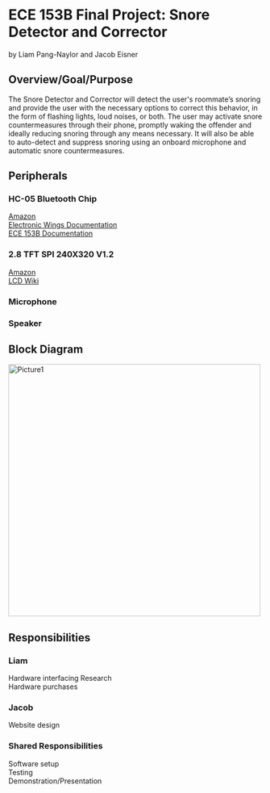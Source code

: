 # ECE 153B Final Project: Snore Detector and Corrector
by Liam Pang-Naylor and Jacob Eisner

## Overview/Goal/Purpose

The Snore Detector and Corrector will detect the user's roommate’s snoring and provide the user with the necessary options to correct this behavior, in the form of flashing lights, loud noises, or both. The user may activate snore countermeasures through their phone, promptly waking the offender and ideally reducing snoring through any means necessary. It will also be able to auto-detect and suppress snoring using an onboard microphone and automatic snore countermeasures.

## Peripherals
### HC-05 Bluetooth Chip <br>
[Amazon](https://www.amazon.com/DSD-TECH-HC-05-Pass-through-Communication/dp/B01G9KSAF6/ref=sr_1_3?crid=3EHMG82OVCNDU&keywords=HC-05+Wireless&qid=1677540877&s=electronics&sprefix=hc-05+wireless%2Celectronics%2C197&sr=1-3) <br>
[Electronic Wings Documentation](https://www.electronicwings.com/sensors-modules/bluetooth-module-hc-05-) <br>
[ECE 153B Documentation](https://1drv.ms/b/s!Aqo-m-NuPRi-iO9lam0pB0y6UknUcQ?e=txWicT) <br>

### 2.8 TFT SPI 240X320 V1.2 <br>
[Amazon](https://www.amazon.com/HiLetgo-240X320-Resolution-Display-ILI9341/dp/B073R7BH1B) <br>
[LCD Wiki](http://www.lcdwiki.com/2.8inch_SPI_Module_ILI9341_SKU:MSP2807) <br>

### Microphone <br>

### Speaker <br>

## Block Diagram
<img width="500" alt="Picture1" src="https://user-images.githubusercontent.com/61168583/221713957-f15b9de0-710e-4668-9106-0fa8c4420742.png">

## Responsibilities
### Liam <br>
Hardware interfacing Research <br>
Hardware purchases <br>
### Jacob <br>
Website design <br>
### Shared Responsibilities <br>
Software setup <br>
Testing <br>
Demonstration/Presentation <br>

